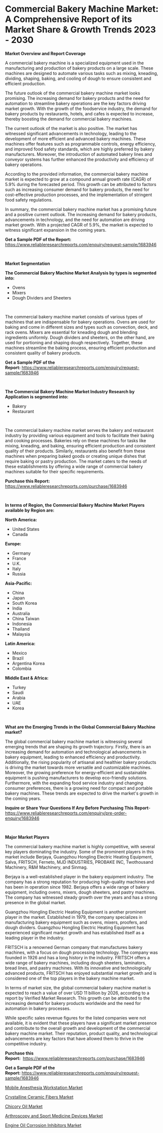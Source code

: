<p><h1>Commercial Bakery Machine Market: A Comprehensive Report of its Market Share & Growth Trends 2023 - 2030</h1></p><p><strong>Market Overview and Report Coverage</strong></p>
<p><p>A commercial bakery machine is a specialized equipment used in the manufacturing and production of bakery products on a large scale. These machines are designed to automate various tasks such as mixing, kneading, dividing, shaping, baking, and cooling of dough to ensure consistent and efficient production.</p><p>The future outlook of the commercial bakery machine market looks promising. The increasing demand for bakery products and the need for automation to streamline bakery operations are the key factors driving market growth. With the growth of the foodservice industry, the demand for bakery products by restaurants, hotels, and cafes is expected to increase, thereby boosting the demand for commercial bakery machines.</p><p>The current outlook of the market is also positive. The market has witnessed significant advancements in technology, leading to the development of more efficient and advanced bakery machines. These machines offer features such as programmable controls, energy efficiency, and improved food safety standards, which are highly preferred by bakery manufacturers. Moreover, the introduction of automated bakery lines and conveyor systems has further enhanced the productivity and efficiency of bakery operations.</p><p>According to the provided information, the commercial bakery machine market is expected to grow at a compound annual growth rate (CAGR) of 5.9% during the forecasted period. This growth can be attributed to factors such as increasing consumer demand for bakery products, the need for cost-effective production processes, and the implementation of stringent food safety regulations.</p><p>In summary, the commercial bakery machine market has a promising future and a positive current outlook. The increasing demand for bakery products, advancements in technology, and the need for automation are driving market growth. With a projected CAGR of 5.9%, the market is expected to witness significant expansion in the coming years.</p></p>
<p><strong>Get a Sample PDF of the Report:</strong> <a href="https://www.reliableresearchreports.com/enquiry/request-sample/1683946">https://www.reliableresearchreports.com/enquiry/request-sample/1683946</a></p>
<p>&nbsp;</p>
<p><strong>Market Segmentation</strong></p>
<p><strong>The Commercial Bakery Machine Market Analysis by types is segmented into:</strong></p>
<p><ul><li>Ovens</li><li>Mixers</li><li>Dough Dividers and Sheeters</li></ul></p>
<p>&nbsp;</p>
<p><p>The commercial bakery machine market consists of various types of machines that are indispensable for bakery operations. Ovens are used for baking and come in different sizes and types such as convection, deck, and rack ovens. Mixers are essential for kneading dough and blending ingredients uniformly. Dough dividers and sheeters, on the other hand, are used for portioning and shaping dough respectively. Together, these machines streamline the baking process, ensuring efficient production and consistent quality of bakery products.</p></p>
<p><strong>Get a Sample PDF of the Report:</strong>&nbsp;<a href="https://www.reliableresearchreports.com/enquiry/request-sample/1683946">https://www.reliableresearchreports.com/enquiry/request-sample/1683946</a></p>
<p>&nbsp;</p>
<p><strong>The Commercial Bakery Machine Market Industry Research by Application is segmented into:</strong></p>
<p><ul><li>Bakery</li><li>Restaurant</li></ul></p>
<p>&nbsp;</p>
<p><p>The commercial bakery machine market serves the bakery and restaurant industry by providing various equipment and tools to facilitate their baking and cooking processes. Bakeries rely on these machines for tasks like mixing, kneading, and baking, ensuring efficient production and consistent quality of their products. Similarly, restaurants also benefit from these machines when preparing baked goods or creating unique dishes that require baking or pastry production. The market caters to the needs of these establishments by offering a wide range of commercial bakery machines suitable for their specific requirements.</p></p>
<p><strong>Purchase this Report:</strong>&nbsp; <a href="https://www.reliableresearchreports.com/purchase/1683946">https://www.reliableresearchreports.com/purchase/1683946</a></p>
<p>&nbsp;</p>
<p><strong>In terms of Region, the Commercial Bakery Machine Market Players available by Region are:</strong></p>
<p>
    <p> <strong> North America: </strong>
        <ul>
            <li>United States</li>
            <li>Canada</li>
        </ul>
        </p> 
    <p> <strong> Europe: </strong>
        <ul>
            <li>Germany</li>
            <li>France</li>
            <li>U.K.</li>
            <li>Italy</li>
            <li>Russia</li>
        </ul>
        </p> 
    <p> <strong> Asia-Pacific: </strong>
        <ul>
            <li>China</li>
            <li>Japan</li>
            <li>South Korea</li>
            <li>India</li>
            <li>Australia</li>
            <li>China Taiwan</li>
            <li>Indonesia</li>
            <li>Thailand</li>
            <li>Malaysia</li>
        </ul>
        </p> 
    <p> <strong> Latin America: </strong>
        <ul>
            <li>Mexico</li>
            <li>Brazil</li>
            <li>Argentina Korea</li>
            <li>Colombia</li>
        </ul>
        </p> 
    <p> <strong> Middle East & Africa: </strong>
        <ul>
            <li>Turkey</li>
            <li>Saudi</li>
            <li>Arabia</li>
            <li>UAE</li>
            <li>Korea</li>
        </ul>
    </p>
    </p>
<p>&nbsp;</p>
<p><strong>What are the Emerging Trends in the Global Commercial Bakery Machine market?</strong></p>
<p><p>The global commercial bakery machine market is witnessing several emerging trends that are shaping its growth trajectory. Firstly, there is an increasing demand for automation and technological advancements in bakery equipment, leading to enhanced efficiency and productivity. Additionally, the rising popularity of artisanal and healthier bakery products is driving the market towards more versatile and customizable machines. Moreover, the growing preference for energy-efficient and sustainable equipment is pushing manufacturers to develop eco-friendly solutions. Furthermore, with the expanding food service industry and changing consumer preferences, there is a growing need for compact and portable bakery machines. These trends are expected to drive the market's growth in the coming years.</p></p>
<p><strong>Inquire or Share Your Questions If Any Before Purchasing This Report</strong>- <a href="https://www.reliableresearchreports.com/enquiry/pre-order-enquiry/1683946">https://www.reliableresearchreports.com/enquiry/pre-order-enquiry/1683946</a></p>
<p>&nbsp;</p>
<p><strong>Major Market Players</strong></p>
<p><p>The commercial bakery machine market is highly competitive, with several key players dominating the industry. Some of the prominent players in this market include Berjaya, Guangzhou Hongling Electric Heating Equipment, Salva, FRITSCH, Ferneto, MJD INDUSTRIES, PROBAKE INC, Twothousand Machinery, R&M Machinery, and Sinmag. </p><p>Berjaya is a well-established player in the bakery equipment industry. The company has a strong reputation for producing high-quality machines and has been in operation since 1982. Berjaya offers a wide range of bakery equipment, including ovens, mixers, dough sheeters, and pastry machines. The company has witnessed steady growth over the years and has a strong presence in the global market.</p><p>Guangzhou Hongling Electric Heating Equipment is another prominent player in the market. Established in 1979, the company specializes in manufacturing bakery equipment such as ovens, mixers, proofers, and dough dividers. Guangzhou Hongling Electric Heating Equipment has experienced significant market growth and has established itself as a leading player in the industry.</p><p>FRITSCH is a renowned German company that manufactures bakery machines, with a focus on dough processing technology. The company was founded in 1926 and has a long history in the industry. FRITSCH offers a wide range of bakery machines, including dough sheeters, laminators, bread lines, and pastry machines. With its innovative and technologically advanced products, FRITSCH has enjoyed substantial market growth and is considered one of the top players in the bakery machine market.</p><p>In terms of market size, the global commercial bakery machine market is expected to reach a value of over USD 11 billion by 2026, according to a report by Verified Market Research. This growth can be attributed to the increasing demand for bakery products worldwide and the need for automation in bakery processes.</p><p>While specific sales revenue figures for the listed companies were not available, it is evident that these players have a significant market presence and contribute to the overall growth and development of the commercial bakery machine market. Their reputation, product quality, and technological advancements are key factors that have allowed them to thrive in the competitive industry.</p></p>
<p><strong>Purchase this Report:</strong>&nbsp;&nbsp;<a href="https://www.reliableresearchreports.com/purchase/1683946">https://www.reliableresearchreports.com/purchase/1683946</a></p>
<p></p>
<p><strong>Get a Sample PDF of the Report:</strong>&nbsp;<a href="https://www.reliableresearchreports.com/enquiry/request-sample/1683946">https://www.reliableresearchreports.com/enquiry/request-sample/1683946</a></p>
<p><p><a href="https://www.linkedin.com/pulse/mobile-anesthesia-workstation-market-size-growth-forecast-rraec/">Mobile Anesthesia Workstation Market</a></p><p><a href="https://medium.com/@brittanyrobertson07/crystalline-ceramic-fibers-market-size-reveals-the-best-marketing-channels-in-global-industry-de147b6b4ab0">Crystalline Ceramic Fibers Market</a></p><p><a href="https://github.com/prosalinda88/Market-Research-Report-List-1/blob/main/chicory-oil-market.md">Chicory Oil Market</a></p><p><a href="https://www.linkedin.com/pulse/arthroscopy-sport-medicine-devices-market-size-2023-gmybe/">Arthroscopy and Sport Medicine Devices Market</a></p><p><a href="https://medium.com/@lisasanchez1968/engine-oil-corrosion-inhibitors-market-furnishes-information-on-market-share-market-trends-and-6a2d1a982389">Engine Oil Corrosion Inhibitors Market</a></p></p>